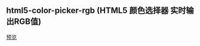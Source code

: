 ## html5-color-picker-rgb (HTML5 颜色选择器 实时输出RGB值)

[预览](https://cl9000.gitee.io/web-code/web-css-html/html5-color-picker-rgb/)
